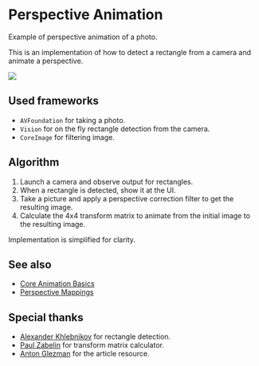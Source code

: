 # Perspective Animation

Example of perspective animation of a photo.

This is an implementation of how to detect a rectangle from a camera and animate a perspective.

![](demo.gif)

## Used frameworks

* `AVFoundation` for taking a photo.
* `Vision` for on the fly rectangle detection from the camera.
* `CoreImage` for filtering image.

## Algorithm

1. Launch a camera and observe output for rectangles.
2. When a rectangle is detected, show it at the UI.
3. Take a picture and apply a perspective correction filter to get the resulting image.
4. Calculate the 4x4 transform matrix to animate from the initial image to the resulting image.

Implementation is simplified for clarity.

## See also

* [Core Animation Basics](https://developer.apple.com/library/archive/documentation/Cocoa/Conceptual/CoreAnimation_guide/CoreAnimationBasics/CoreAnimationBasics.html)
* [Perspective Mappings](https://www.geometrictools.com/Documentation/PerspectiveMappings.pdf)

## Special thanks

* [Alexander Khlebnikov](https://github.com/orgs/RedMadRobot/people/a-khlebnikov) for rectangle detection.
* [Paul Zabelin](https://github.com/paulz) for transform matrix calculator.
* [Anton Glezman](https://github.com/orgs/RedMadRobot/people/modestman) for the article resource.

